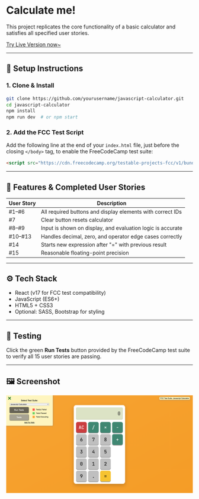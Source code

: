 # Calculate me!

This project replicates the core functionality of a basic calculator and satisfies all specified user stories.

[Try Live Version now~](https://javascript-calculator-liard.vercel.app/)

---


## 🚀 Setup Instructions

### 1. Clone & Install

```bash
git clone https://github.com/yourusername/javascript-calculator.git
cd javascript-calculator
npm install
npm run dev  # or npm start
```

### 2. Add the FCC Test Script

Add the following line at the end of your `index.html` file, just before the closing `</body>` tag, to enable the FreeCodeCamp test suite:

```html
<script src="https://cdn.freecodecamp.org/testable-projects-fcc/v1/bundle.js"></script>
```

---

## 🎯 Features & Completed User Stories

| User Story | Description                                                       |
|------------|------------------------------------------------------------------|
| #1–#6      | All required buttons and display elements with correct IDs       |
| #7         | Clear button resets calculator                                   |
| #8–#9      | Input is shown on display, and evaluation logic is accurate      |
| #10–#13    | Handles decimal, zero, and operator edge cases correctly         |
| #14        | Starts new expression after "=" with previous result             |
| #15        | Reasonable floating-point precision                              |

---

## ⚙️ Tech Stack

- React (v17 for FCC test compatibility)  
- JavaScript (ES6+)  
- HTML5 + CSS3  
- Optional: SASS, Bootstrap for styling  

---

## 🧪 Testing

Click the green **Run Tests** button provided by the FreeCodeCamp test suite to verify all 15 user stories are passing.

---

## 🖼️ Screenshot

![Calculator UI interface](./preview-calculator.png)


